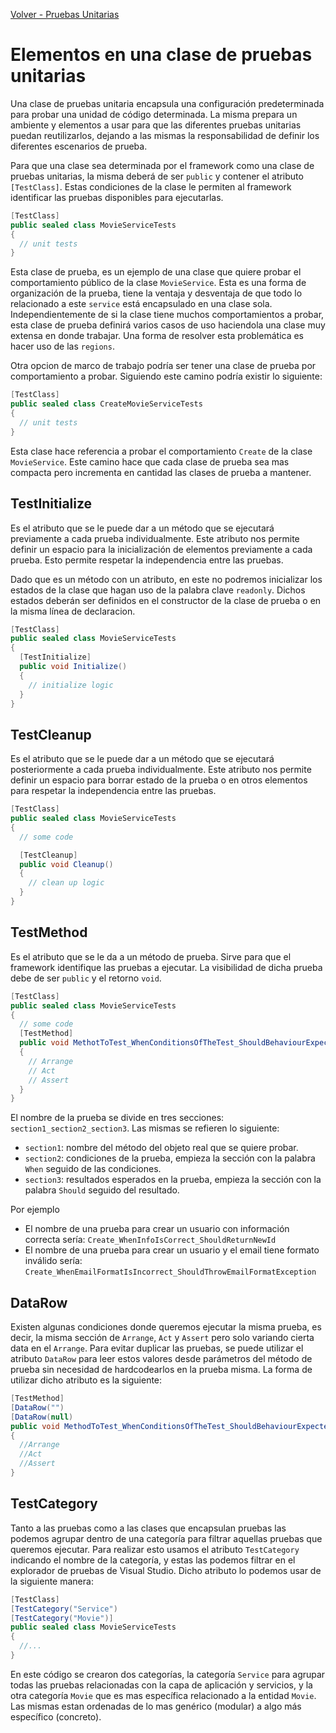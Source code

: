[Volver - Pruebas Unitarias](https://github.com/IngSoft-DA2/DA2-Tecnologia/blob/unit-testing/README.md)

# Elementos en una clase de pruebas unitarias

Una clase de pruebas unitaria encapsula una configuración predeterminada para probar una unidad de código determinada. La misma prepara un ambiente y elementos a usar para que las diferentes pruebas unitarias puedan reutilizarlos, dejando a las mismas la responsabilidad de definir los diferentes escenarios de prueba.

Para que una clase sea determinada por el framework como una clase de pruebas unitarias, la misma deberá de ser `public` y contener el atributo `[TestClass]`. Estas condiciones de la clase le permiten al framework identificar las pruebas disponibles para ejecutarlas.

```C#
[TestClass]
public sealed class MovieServiceTests
{
  // unit tests
}
```

Esta clase de prueba, es un ejemplo de una clase que quiere probar el comportamiento público de la clase `MovieService`. Esta es una forma de organización de la prueba, tiene la ventaja y desventaja de que todo lo relacionado a este `service` está encapsulado en una clase sola. Independientemente de si la clase tiene muchos comportamientos a probar, esta clase de prueba definirá varios casos de uso haciendola una clase muy extensa en donde trabajar. Una forma de resolver esta problemática es hacer uso de las `regions`.

Otra opcion de marco de trabajo podría ser tener una clase de prueba por comportamiento a probar. Siguiendo este camino podría existir lo siguiente:

```C#
[TestClass]
public sealed class CreateMovieServiceTests
{
  // unit tests
}
```

Esta clase hace referencia a probar el comportamiento `Create` de la clase `MovieService`. Este camino hace que cada clase de prueba sea mas compacta pero incrementa en cantidad las clases de prueba a mantener.

## TestInitialize

Es el atributo que se le puede dar a un método que se ejecutará previamente a cada prueba individualmente. Este atributo nos permite definir un espacio para la inicialización de elementos previamente a cada prueba. Esto permite respetar la independencia entre las pruebas.

Dado que es un método con un atributo, en este no podremos inicializar los estados de la clase que hagan uso de la palabra clave `readonly`. Dichos estados deberán ser definidos en el constructor de la clase de prueba o en la misma línea de declaracion.

```C#
[TestClass]
public sealed class MovieServiceTests
{
  [TestInitialize]
  public void Initialize()
  {
    // initialize logic
  }
}
```

## TestCleanup

Es el atributo que se le puede dar a un método que se ejecutará posteriormente a cada prueba individualmente. Este atributo nos permite definir un espacio para borrar estado de la prueba o en otros elementos para respetar la independencia entre las pruebas.

```C#
[TestClass]
public sealed class MovieServiceTests
{
  // some code

  [TestCleanup]
  public void Cleanup()
  {
    // clean up logic
  }
}
```

## TestMethod
Es el atributo que se le da a un método de prueba. Sirve para que el framework identifique las pruebas a ejecutar. La visibilidad de dicha prueba debe de ser `public` y el retorno `void`.

```C#
[TestClass]
public sealed class MovieServiceTests
{
  // some code
  [TestMethod]
  public void MethotToTest_WhenConditionsOfTheTest_ShouldBehaviourExpected()
  {
    // Arrange
    // Act
    // Assert
  }
}
```
El nombre de la prueba se divide en tres secciones: `section1_section2_section3`. Las mismas se refieren lo siguiente:
- `section1`: nombre del método del objeto real que se quiere probar.
- `section2`: condiciones de la prueba, empieza la sección con la palabra `When` seguido de las condiciones.
- `section3`: resultados esperados en la prueba, empieza la sección con la palabra `Should` seguido del resultado.

Por ejemplo 
- El nombre de una prueba para crear un usuario con información correcta sería: `Create_WhenInfoIsCorrect_ShouldReturnNewId`
- El nombre de una prueba para crear un usuario y el email tiene formato inválido sería: `Create_WhenEmailFormatIsIncorrect_ShouldThrowEmailFormatException`

## DataRow
Existen algunas condiciones donde queremos ejecutar la misma prueba, es decir, la misma sección de `Arrange`, `Act` y `Assert` pero solo variando cierta data en el `Arrange`. Para evitar duplicar las pruebas, se puede utilizar el atributo `DataRow` para leer estos valores desde parámetros del método de prueba sin necesidad de hardcodearlos en la prueba misma. La forma de utilizar dicho atributo es la siguiente:
```C#
[TestMethod]
[DataRow("")
[DataRow(null)
public void MethodToTest_WhenConditionsOfTheTest_ShouldBehaviourExpected(string name)
{
  //Arrange
  //Act
  //Assert
}
```

## TestCategory
Tanto a las pruebas como a las clases que encapsulan pruebas las podemos agrupar dentro de una categoría para filtrar aquellas pruebas que queremos ejecutar. Para realizar esto usamos el atributo `TestCategory` indicando el nombre de la categoría, y estas las podemos filtrar en el explorador de pruebas de Visual Studio. Dicho atributo lo podemos usar de la siguiente manera:

```C#
[TestClass]
[TestCategory("Service")
[TestCategory("Movie")]
public sealed class MovieServiceTests
{
  //...
}
```
En este código se crearon dos categorías, la categoría `Service` para agrupar todas las pruebas relacionadas con la capa de aplicación y servicios, y la otra categoría `Movie` que es mas específica relacionado a la entidad `Movie`. Las mismas estan ordenadas de lo mas genérico (modular) a algo más específico (concreto).
